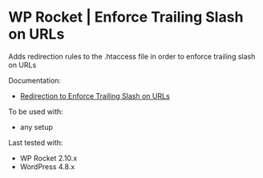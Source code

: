 # WP Rocket | Enforce Trailing Slash on URLs

Adds redirection rules to the .htaccess file in order to enforce trailing slash on URLs

Documentation:
* [Redirection to Enforce Trailing Slash on URLs](http://docs.wp-rocket.me/article/131-redirection-to-enforce-trailing-slash-on-urls)

To be used with:
* any setup

Last tested with:
* WP Rocket 2.10.x
* WordPress 4.8.x
